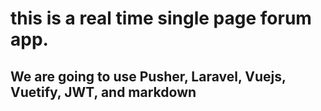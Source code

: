 # this is a real time single page forum app.
## We are going to use Pusher, Laravel, Vuejs, Vuetify, JWT, and markdown